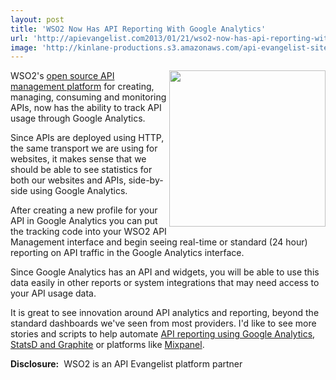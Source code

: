 ```yaml
---
layout: post
title: 'WSO2 Now Has API Reporting With Google Analytics'
url: 'http://apievangelist.com2013/01/21/wso2-now-has-api-reporting-with-google-analytics/'
image: 'http://kinlane-productions.s3.amazonaws.com/api-evangelist-site/blog/wso2-logo-white-400X180.png'
---
```



<p>
     <a title="open source API management platform" href="http://wso2.com/products/api-manager"><img src="https://s3.amazonaws.com/kinlane-productions/api-service-providers/wso2/wso2-logo-white-400X180.png"  width="250" align="right" /></a>
</p>
<p>
     WSO2's <a title="open source API management platform" href="http://wso2.com/products/api-manager">open source API management platform</a> for creating, managing, consuming and monitoring APIs, now has the ability to track API usage through Google Analytics.
</p>
<p>
     Since APIs are deployed using HTTP, the same transport we are using for websites, it makes sense that we should be able to see statistics for both our websites and APIs, side-by-side using Google Analytics.
</p>
<p>
     After creating a new profile for your API in Google Analytics you can put the tracking code into your WSO2 API Management interface and begin seeing real-time or standard (24 hour) reporting on API traffic in the Google Analytics interface.
</p>
<p>
     Since Google Analytics has an API and widgets, you will be able to use this data easily in other reports or system integrations that may need access to your API usage data.
</p>
<p>
     It is great to see innovation around API analytics and reporting, beyond the standard dashboards we've seen from most providers. I'd like to see more stories and scripts to help automate <a href="http://apievangelist.com/2011/03/31/api-metrics-and-analytics/">API reporting using Google Analytics</a>, <a href="http://apievangelist.com/2011/06/23/api-ecosystem-tracking-with-statsd-and-graphite/">StatsD and Graphite</a> or platforms like <a href="https://mixpanel.com/">Mixpanel</a>.
</p>
<p>
     <strong>Disclosure:</strong>  WSO2 is an API Evangelist platform partner
</p>
